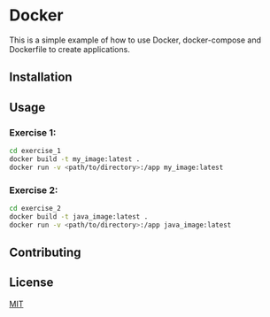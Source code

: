 # Docker

This is a simple example of how to use Docker, docker-compose and Dockerfile to create applications.

## Installation


## Usage

### Exercise 1:
```bash
cd exercise_1
docker build -t my_image:latest .
docker run -v <path/to/directory>:/app my_image:latest

```

### Exercise 2:
```bash
cd exercise_2
docker build -t java_image:latest .
docker run -v <path/to/directory>:/app java_image:latest
```

## Contributing

## License

[MIT](https://choosealicense.com/licenses/mit/)